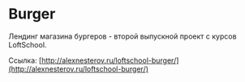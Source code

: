 # Burger
Лендинг магазина бургеров - второй выпускной проект с курсов LoftSchool.

Ссылка: [http://alexnesterov.ru/loftschool-burger/](http://alexnesterov.ru/loftschool-burger/)
